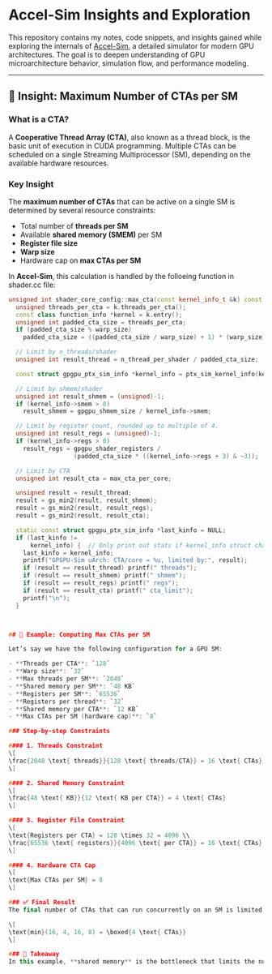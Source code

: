 # Accel-Sim Insights and Exploration

This repository contains my notes, code snippets, and insights gained while exploring the internals of [Accel-Sim](https://github.com/accel-sim/accel-sim-framework), a detailed simulator for modern GPU architectures. The goal is to deepen understanding of GPU microarchitecture behavior, simulation flow, and performance modeling.

---

## 📌 Insight: Maximum Number of CTAs per SM

### What is a CTA?
A **Cooperative Thread Array (CTA)**, also known as a thread block, is the basic unit of execution in CUDA programming. Multiple CTAs can be scheduled on a single Streaming Multiprocessor (SM), depending on the available hardware resources.

### Key Insight

The **maximum number of CTAs** that can be active on a single SM is determined by several resource constraints:

- Total number of **threads per SM**
- Available **shared memory (SMEM)** per SM
- **Register file size**
- **Warp size**
- Hardware cap on **max CTAs per SM**

In **Accel-Sim**, this calculation is handled by the folloeing function in shader.cc file:

```cpp
unsigned int shader_core_config::max_cta(const kernel_info_t &k) const {
  unsigned threads_per_cta = k.threads_per_cta();
  const class function_info *kernel = k.entry();
  unsigned int padded_cta_size = threads_per_cta;
  if (padded_cta_size % warp_size)
    padded_cta_size = ((padded_cta_size / warp_size) + 1) * (warp_size);

  // Limit by n_threads/shader
  unsigned int result_thread = n_thread_per_shader / padded_cta_size;

  const struct gpgpu_ptx_sim_info *kernel_info = ptx_sim_kernel_info(kernel);

  // Limit by shmem/shader
  unsigned int result_shmem = (unsigned)-1;
  if (kernel_info->smem > 0)
    result_shmem = gpgpu_shmem_size / kernel_info->smem;

  // Limit by register count, rounded up to multiple of 4.
  unsigned int result_regs = (unsigned)-1;
  if (kernel_info->regs > 0)
    result_regs = gpgpu_shader_registers /
                  (padded_cta_size * ((kernel_info->regs + 3) & ~3));

  // Limit by CTA
  unsigned int result_cta = max_cta_per_core;

  unsigned result = result_thread;
  result = gs_min2(result, result_shmem);
  result = gs_min2(result, result_regs);
  result = gs_min2(result, result_cta);

  static const struct gpgpu_ptx_sim_info *last_kinfo = NULL;
  if (last_kinfo !=
      kernel_info) {  // Only print out stats if kernel_info struct changes
    last_kinfo = kernel_info;
    printf("GPGPU-Sim uArch: CTA/core = %u, limited by:", result);
    if (result == result_thread) printf(" threads");
    if (result == result_shmem) printf(" shmem");
    if (result == result_regs) printf(" regs");
    if (result == result_cta) printf(" cta_limit");
    printf("\n");
  }



## 🧪 Example: Computing Max CTAs per SM

Let’s say we have the following configuration for a GPU SM:

- **Threads per CTA**: `128`
- **Warp size**: `32`
- **Max threads per SM**: `2048`
- **Shared memory per SM**: `48 KB`
- **Registers per SM**: `65536`
- **Registers per thread**: `32`
- **Shared memory per CTA**: `12 KB`
- **Max CTAs per SM (hardware cap)**: `8`

### Step-by-step Constraints

#### 1. Threads Constraint
\[
\frac{2048 \text{ threads}}{128 \text{ threads/CTA}} = 16 \text{ CTAs}
\]

#### 2. Shared Memory Constraint
\[
\frac{48 \text{ KB}}{12 \text{ KB per CTA}} = 4 \text{ CTAs}
\]

#### 3. Register File Constraint
\[
\text{Registers per CTA} = 128 \times 32 = 4096 \\
\frac{65536 \text{ registers}}{4096 \text{ per CTA}} = 16 \text{ CTAs}
\]

#### 4. Hardware CTA Cap
\[
\text{Max CTAs per SM} = 8
\]

### ✅ Final Result
The final number of CTAs that can run concurrently on an SM is limited by the **most restrictive constraint**:

\[
\text{min}(16, 4, 16, 8) = \boxed{4 \text{ CTAs}}
\]

### 🧠 Takeaway
In this example, **shared memory** is the bottleneck that limits the number of concurrent CTAs per SM to just 4. Understanding this helps optimize kernel resource usage to improve occupancy and performance.

